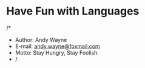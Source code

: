 # Have Fun with Languages
/* 
 * Author: Andy Wayne
 * E-mail: andy.wayne@foxmail.com
 * Motto: Stay Hungry, Stay Foolish.
 * /
